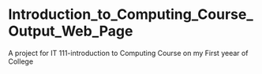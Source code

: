 # Introduction_to_Computing_Course_Output_Web_Page
A project for IT 111-introduction to Computing Course on my First yeear of College
